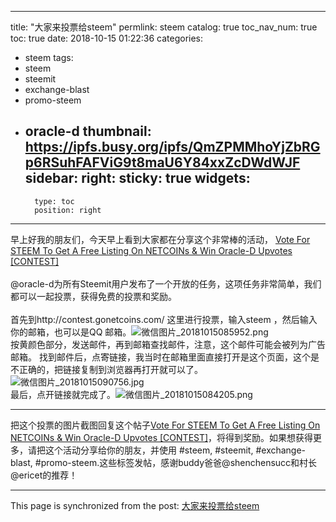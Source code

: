 
---
title: "大家来投票给steem"
permlink: steem
catalog: true
toc_nav_num: true
toc: true
date: 2018-10-15 01:22:36
categories:
- steem
tags:
- steem
- steemit
- exchange-blast
- promo-steem
- oracle-d
thumbnail: https://ipfs.busy.org/ipfs/QmZPMMhoYjZbRGp6RSuhFAFViG9t8maU6Y84xxZcDWdWJF
sidebar:
    right:
        sticky: true
widgets:
    -
        type: toc
        position: right
---


早上好我的朋友们，今天早上看到大家都在分享这个非常棒的活动，
[Vote For STEEM To Get A Free Listing On NETCOINs & Win Oracle-D Upvotes [CONTEST]](https://steemit.com/steem/@oracle-d/vote-for-steem-to-get-a-free-listing-on-netcoins-and-win-oracle-d-upvotes-contest-8dbe4475bb65cest)<br><br>@oracle-d为所有Steemit用户发布了一个开放的任务，这项任务非常简单，我们都可以一起投票，获得免费的投票和奖励。<br><br>首先到http://contest.gonetcoins.com/ 这里进行投票，输入steem ，然后输入你的邮箱，也可以是QQ 邮箱。![微信图片_20181015085952.png](https://ipfs.busy.org/ipfs/QmZPMMhoYjZbRGp6RSuhFAFViG9t8maU6Y84xxZcDWdWJF)<br>按黄颜色部分，发送邮件，再到邮箱查找邮件，注意，这个邮件可能会被列为广告邮箱。
找到邮件后，点寄链接，我当时在邮箱里面直接打开是这个页面，这个是不正确的，把链接复制到浏览器再打开就可以了。![微信图片_20181015090756.jpg](https://ipfs.busy.org/ipfs/QmRmrQuxvFR1KdQMBjA8g9MYUqZ1sriYECFFWyRwbMT22e)<br>最后，点开链接就完成了。![微信图片_20181015084205.png](https://ipfs.busy.org/ipfs/QmedPf4JmwvaCVWwsJsLaBkACkFARN5JdCYwPXbYVCWACt)<hr>把这个投票的图片截图回复这个帖子[Vote For STEEM To Get A Free Listing On NETCOINs & Win Oracle-D Upvotes [CONTEST]](https://steemit.com/steem/@oracle-d/vote-for-steem-to-get-a-free-listing-on-netcoins-and-win-oracle-d-upvotes-contest-8dbe4475bb65cest)，将得到奖励。如果想获得更多，请把这个活动分享给你的朋友，并使用 #steem, #steemit, #exchange-blast, #promo-steem.这些标签发帖，感谢buddy爸爸@shenchensucc和村长@ericet的推荐！

- - -

This page is synchronized from the post: [大家来投票给steem](https://steemit.com/@cherryzz/steem)
